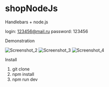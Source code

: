 # shopNodeJs
Handlebars + node.js

login: 123456@mail.ru
password: 123456


Demonstration

![Screenshot_2](https://user-images.githubusercontent.com/35498758/161420250-83d85a90-9656-4bdf-97ef-78abb26fd786.png)
![Screenshot_3](https://user-images.githubusercontent.com/35498758/161420251-6c6d14bf-a0a9-4df1-9121-0548e0dcfd80.png)
![Screenshot_4](https://user-images.githubusercontent.com/35498758/161420252-d6d99a25-11ce-4276-8fd2-a8a7b548ae88.png)


Install

1. git clone
2. npm install
3. npm run dev

